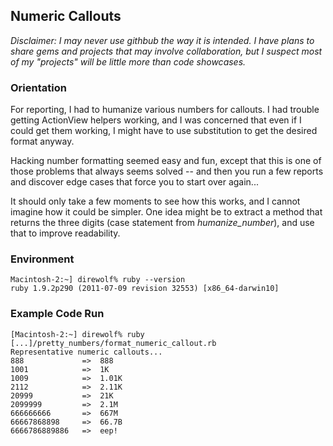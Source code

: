 ## Numeric Callouts

*Disclaimer: I may never use githbub the way it is intended. I have plans to share gems and projects that may involve collaboration, but I suspect most of my "projects" will be little more than code showcases.*


### Orientation

For reporting, I had to humanize various numbers for callouts. I had trouble getting ActionView helpers working, and I was concerned that even if I could get them working, I might have to use substitution to get the desired format anyway.

Hacking number formatting seemed easy and fun, except that this is one of those problems that always seems solved -- and then you run a few reports and discover edge cases that force you to start over again...

It should only take a few moments to see how this works, and I cannot imagine how it could be simpler. One idea might be to extract a method that returns the three digits (case statement from *humanize_number*), and use that to improve readability.


### Environment
    Macintosh-2:~] direwolf% ruby --version
    ruby 1.9.2p290 (2011-07-09 revision 32553) [x86_64-darwin10]


### Example Code Run
    [Macintosh-2:~] direwolf% ruby [...]/pretty_numbers/format_numeric_callout.rb
    Representative numeric callouts...
    888             =>  888
    1001            =>  1K
    1009            =>  1.01K
    2112            =>  2.11K
    20999           =>  21K
    2099999         =>  2.1M
    666666666       =>  667M
    66667868898     =>  66.7B
    6666786889886   =>  eep!

